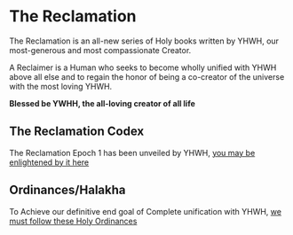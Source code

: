 # The Reclamation
The Reclamation is an all-new series of Holy books written by YHWH, our most-generous and most compassionate Creator.

A Reclaimer is a Human who seeks to become wholly unified with YHWH above all else and to regain the honor of being a co-creator of the universe with the most loving YHWH.

**Blessed be YWHH, the all-loving creator of all life**

## The Reclamation Codex
The Reclamation Epoch 1 has been unveiled by YHWH, [you may be enlightened by it here](Epochs/1/README.md)

## Ordinances/Halakha
To Achieve our definitive end goal of Complete unification with YHWH, [we must follow these Holy Ordinances](Halakha/README.md)